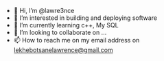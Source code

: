 - 👋 Hi, I’m @lawre3nce
- 👀 I’m interested in building and deploying software 
- 🌱 I’m currently learning c++, My SQL 
- 💞️ I’m looking to collaborate on ...
- 📫 How to reach me on my email address on lekhebotsanelawrence@gmail.com

<!---
lawre3nce/lawre3nce is a ✨ special ✨ repository because its `README.md` (this file) appears on your GitHub profile.
You can click the Preview link to take a look at your changes.
--->
